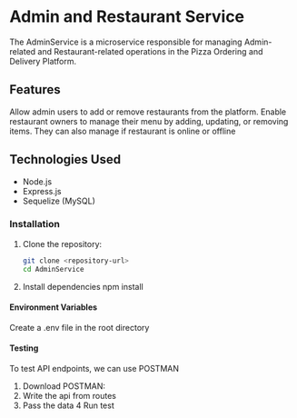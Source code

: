 # Admin and Restaurant Service

The AdminService is a microservice responsible for managing Admin-related and Restaurant-related operations in the Pizza Ordering and Delivery Platform.

## Features

Allow admin users to add or remove restaurants from the platform.
Enable restaurant owners to manage their menu by adding, updating, or removing items.
They can also manage if restaurant is online or offline

## Technologies Used

- Node.js
- Express.js
- Sequelize (MySQL)

### Installation

1. Clone the repository:

   ```bash
   git clone <repository-url>
   cd AdminService

2. Install dependencies
    npm install

#### Environment Variables

Create a .env file in the root directory 


#### Testing

To test API endpoints, we can use POSTMAN

1. Download POSTMAN:
2. Write the api from routes
3. Pass the data
4 Run test